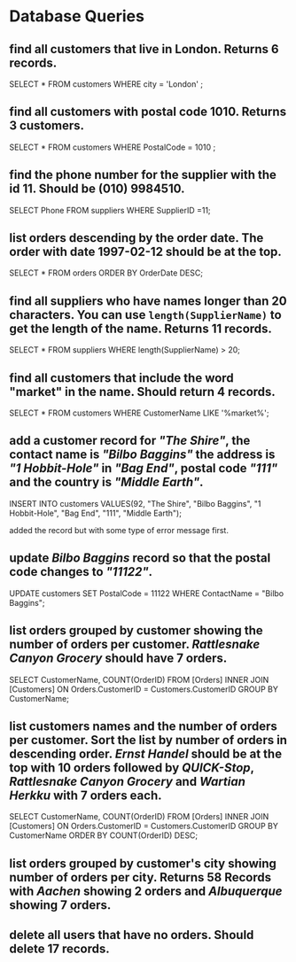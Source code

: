 # Database Queries

## find all customers that live in London. Returns 6 records.
SELECT  * FROM customers WHERE city = 'London' ;

## find all customers with postal code 1010. Returns 3 customers.
SELECT  * FROM customers WHERE PostalCode = 1010 ;
## find the phone number for the supplier with the id 11. Should be (010) 9984510.
SELECT  Phone FROM suppliers WHERE SupplierID =11;
## list orders descending by the order date. The order with date 1997-02-12 should be at the top.
SELECT * FROM orders ORDER BY OrderDate DESC;
## find all suppliers who have names longer than 20 characters. You can use `length(SupplierName)` to get the length of the name. Returns 11 records.
SELECT * FROM suppliers WHERE length(SupplierName) > 20;
## find all customers that include the word "market" in the name. Should return 4 records.
SELECT * FROM customers WHERE CustomerName LIKE '%market%';
## add a customer record for _"The Shire"_, the contact name is _"Bilbo Baggins"_ the address is _"1 Hobbit-Hole"_ in _"Bag End"_, postal code _"111"_ and the country is _"Middle Earth"_.
INSERT INTO customers VALUES(92, "The Shire", "Bilbo Baggins", "1 Hobbit-Hole", "Bag End", "111", "Middle Earth");

added the record but with some type of error message first. 
## update _Bilbo Baggins_ record so that the postal code changes to _"11122"_.
UPDATE customers SET PostalCode = 11122 WHERE ContactName = "Bilbo Baggins";
## list orders grouped by customer showing the number of orders per customer. _Rattlesnake Canyon Grocery_ should have 7 orders.
SELECT CustomerName, COUNT(OrderID) FROM [Orders] INNER JOIN [Customers] ON Orders.CustomerID = Customers.CustomerID GROUP BY CustomerName;
## list customers names and the number of orders per customer. Sort the list by number of orders in descending order. _Ernst Handel_ should be at the top with 10 orders followed by _QUICK-Stop_, _Rattlesnake Canyon Grocery_ and _Wartian Herkku_ with 7 orders each.
SELECT CustomerName, COUNT(OrderID) FROM [Orders] INNER JOIN [Customers] ON Orders.CustomerID = Customers.CustomerID GROUP BY CustomerName ORDER BY COUNT(OrderID) DESC;
## list orders grouped by customer's city showing number of orders per city. Returns 58 Records with _Aachen_ showing 2 orders and _Albuquerque_ showing 7 orders.

## delete all users that have no orders. Should delete 17 records.
